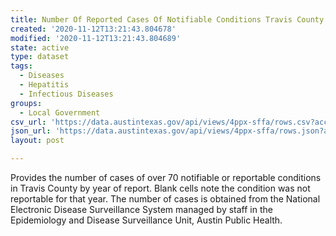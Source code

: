 ```yaml
---
title: Number Of Reported Cases Of Notifiable Conditions Travis County 2007-2018
created: '2020-11-12T13:21:43.804678'
modified: '2020-11-12T13:21:43.804689'
state: active
type: dataset
tags:
  - Diseases
  - Hepatitis
  - Infectious Diseases
groups:
  - Local Government
csv_url: 'https://data.austintexas.gov/api/views/4ppx-sffa/rows.csv?accessType=DOWNLOAD'
json_url: 'https://data.austintexas.gov/api/views/4ppx-sffa/rows.json?accessType=DOWNLOAD'
layout: post

---
```

Provides the number of cases of over 70 notifiable or reportable conditions in Travis County by year of report.  Blank cells note the condition was not reportable for that year.  The number of cases is obtained from the National Electronic Disease Surveillance System managed by staff in the Epidemiology and Disease Surveillance Unit, Austin Public Health.
